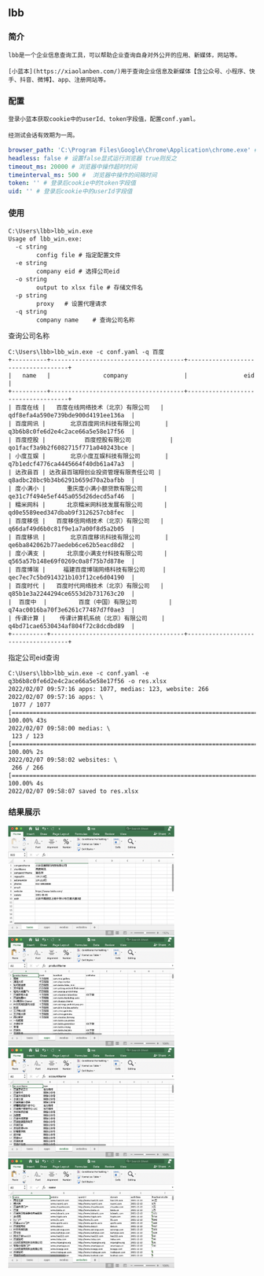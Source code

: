 ## lbb



### 简介

	lbb是一个企业信息查询工具，可以帮助企业查询自身对外公开的应用、新媒体，网站等。

	[小蓝本](https://xiaolanben.com/)用于查询企业信息及新媒体【含公众号、小程序、快手、抖音、微博】、app、注册网站等。

	

### 配置

	登录小蓝本获取cookie中的userId、token字段值，配置conf.yaml。

	经测试会话有效期为一周。

```yaml
browser_path: 'C:\Program Files\Google\Chrome\Application\chrome.exe' # 浏览器的路径
headless: false # 设置false显式运行浏览器 true则反之
timeout_ms: 20000 # 浏览器中操作超时时间
timeinterval_ms: 500 #  浏览器中操作的间隔时间
token: '' # 登录后cookie中的token字段值
uid: '' # 登录后cookie中的userId字段值
```



### 使用

```shell
C:\Users\lbb>lbb_win.exe
Usage of lbb_win.exe:
  -c string
        config file	# 指定配置文件
  -e string
        company eid	# 选择公司eid
  -o string
        output to xlsx file	# 存储文件名
  -p string
        proxy	# 设置代理请求
  -q string
        company name	# 查询公司名称
```



查询公司名称

```shell
C:\Users\lbb>lbb_win.exe -c conf.yaml -q 百度
+----------+--------------------------------------+------------------------------------+
|   name   |               company                |                eid                 |
+----------+--------------------------------------+------------------------------------+
| 百度在线 |   百度在线网络技术（北京）有限公司   | qdf8efa4a590e739bde900d4191ee136a  |
| 百度网讯 |       北京百度网讯科技有限公司       | q3b6b8c0fe6d2e4c2ace66a5e58e17f56  |
| 百度控股 |           百度控股有限公司           | qo1facf3a9b2f6082715f771a040243bce |
| 小度互娱 |       北京小度互娱科技有限公司       | q7b1edcf4776ca4445664f40db61a47a3  |
| 达孜县百 | 达孜县百瑞翔创业投资管理有限责任公司 | q8adbc28bc9b34b6291b659d70a2bafbb  |
| 度小满小 |      重庆度小满小额贷款有限公司      | qe31c7f494e5ef445a055d26decd5af46  |
| 糯米网科 |      北京糯米网科技发展有限公司      | qd0e5589eed347dbab9f3126257cb8fec  |
| 百度移信 |   百度移信网络技术（北京）有限公司   | q66daf49d6b0c81f9e1a7a00f8d5a2b05  |
| 百度移讯 |       北京百度移讯科技有限公司       | qe6ba842062b77aedeb6ce62b5eacd8d2  |
| 度小满支 |      北京度小满支付科技有限公司      | q565a57b148e69f0269c0a8f75b7d878e  |
| 百度博瑞 |     福建百度博瑞网络科技有限公司     | qec7ec7c5bd914321b103f12ce6d04190  |
| 百度时代 |   百度时代网络技术（北京）有限公司   | q85b1e3a2244294ce6553d2b731763c20  |
|  百度中  |         百度（中国）有限公司         | q74ac0016ba70f3e6261c77487d7f0ae3  |
| 传课计算 |    传课计算机系统（北京）有限公司    | q4bd71cae6530434af804f72c8dcdbd89  |
+----------+--------------------------------------+------------------------------------+
```



指定公司eid查询

```shell
C:\Users\lbb>lbb_win.exe -c conf.yaml -e q3b6b8c0fe6d2e4c2ace66a5e58e17f56 -o res.xlsx
2022/02/07 09:57:16 apps: 1077, medias: 123, website: 266
2022/02/07 09:57:16 apps: \
 1077 / 1077 [============================================================================================] 100.00% 43s
2022/02/07 09:58:00 medias: \
 123 / 123 [===============================================================================================] 100.00% 2s
2022/02/07 09:58:02 websites: \
 266 / 266 [===============================================================================================] 100.00% 4s
2022/02/07 09:58:07 saved to res.xlsx
```



### 结果展示

<img src="images/image-20220208100123897.png" alt="image-20220208100123897" style="zoom: 33%;" />

<img src="images/image-20220208100145934.png" alt="image-20220208100145934" style="zoom: 33%;" />

<img src="images/image-20220208100200763.png" alt="image-20220208100200763" style="zoom: 33%;" />

<img src="images/image-20220208100213980.png" alt="image-20220208100213980" style="zoom: 33%;" />
